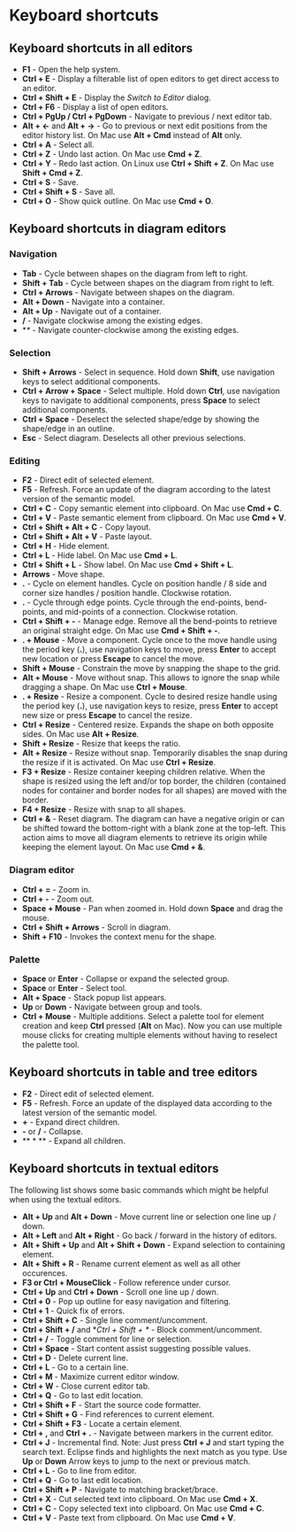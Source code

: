 # Keyboard shortcuts

## Keyboard shortcuts in all editors

* **F1** - Open the help system.
* **Ctrl + E** - Display a filterable list of open editors to get direct access to an editor.
* **Ctrl + Shift + E** - Display the *Switch to Editor* dialog.
* **Ctrl + F6** - Display a list of open editors.  
* **Ctrl + PgUp / Ctrl + PgDown** - Navigate to previous / next editor tab.
* **Alt + ←** and **Alt + →** - Go to previous or next edit positions from the editor history list. On Mac use **Alt + Cmd** instead of **Alt** only.
* **Ctrl + A** - Select all.
* **Ctrl + Z** - Undo last action. On Mac use **Cmd + Z**.
* **Ctrl + Y** - Redo last action. On Linux use **Ctrl + Shift + Z**. On Mac use **Shift + Cmd + Z**.
* **Ctrl + S** - Save.
* **Ctrl + Shift + S** - Save all.
* **Ctrl + O** - Show quick outline. On Mac use **Cmd + O**.

## Keyboard shortcuts in diagram editors

### Navigation

* **Tab** - Cycle between shapes on the diagram from left to right.
* **Shift + Tab** - Cycle between shapes on the diagram from right to left.
* **Ctrl + Arrows** - Navigate between shapes on the diagram.
* **Alt + Down** - Navigate into a container.
* **Alt + Up** - Navigate out of a container.
* **/** - Navigate clockwise among the existing edges.
* **\** - Navigate counter-clockwise among the existing edges.

### Selection

* **Shift + Arrows** - Select in sequence. Hold down **Shift**, use navigation keys to select additional components.
* **Ctrl + Arrow + Space** - Select multiple. Hold down **Ctrl**, use navigation keys to navigate to additional components, press **Space** to select additional components.
* **Ctrl + Space** - Deselect the selected shape/edge by showing the shape/edge in an outline.
* **Esc** - Select diagram. Deselects all other previous selections.

### Editing

* **F2** - Direct edit of selected element.
* **F5** - Refresh. Force an update of the diagram according to the latest version of the semantic model.
* **Ctrl + C** - Copy semantic element into clipboard. On Mac use **Cmd + C**.
* **Ctrl + V** - Paste semantic element from clipboard. On Mac use **Cmd + V**.
* **Ctrl + Shift + Alt + C** - Copy layout.
* **Ctrl + Shift + Alt + V** - Paste layout.
* **Ctrl + H** - Hide element.
* **Ctrl + L** - Hide label. On Mac use **Cmd + L**.
* **Ctrl + Shift + L** - Show label. On Mac use **Cmd + Shift + L**.
* **Arrows** - Move shape.
* **.** - Cycle on element handles. Cycle on position handle / 8 side and corner size handles / position handle. Clockwise rotation.
* **.** - Cycle through edge points. Cycle through the end-points, bend-points, and mid-points of a connection. Clockwise rotation.
* **Ctrl + Shift + -** - Manage edge. Remove all the bend-points to retrieve an original straight edge. On Mac use **Cmd + Shift + -**.
* **. + Mouse** - Move a component. Cycle once to the move handle using the period key (**.**), use navigation keys to move, press **Enter** to accept new location or press **Escape** to cancel the move.
* **Shift + Mouse** - Constrain the move by snapping the shape to the grid.
* **Alt + Mouse** - Move without snap. This allows to ignore the snap while dragging a shape. On Mac use **Ctrl + Mouse**.
* **. + Resize** - Resize a component. Cycle to desired resize handle using the period key (**.**), use navigation keys to resize, press **Enter** to accept new size or press **Escape** to cancel the resize.
* **Ctrl + Resize** - Centered resize. Expands the shape on both opposite sides. On Mac use **Alt + Resize**.
* **Shift + Resize** - Resize that keeps the ratio.
* **Alt + Resize** - Resize without snap. Temporarily disables the snap during the resize if it is activated. On Mac use **Ctrl + Resize**.
* **F3 + Resize** - Resize container keeping children relative. When the shape is resized using the left and/or top border, the children (contained nodes for container and border nodes for all shapes) are moved with the border.
* **F4 + Resize** - Resize with snap to all shapes.
* **Ctrl + &** - Reset diagram. The diagram can have a negative origin or can be shifted toward the bottom-right with a blank zone at the top-left. This action aims to move all diagram elements to retrieve its origin while keeping the element layout. On Mac use **Cmd + &**.

### Diagram editor

* **Ctrl + =** - Zoom in.
* **Ctrl + -** - Zoom out.
* **Space + Mouse** - Pan when zoomed in. Hold down **Space** and drag the mouse.
* **Ctrl + Shift + Arrows** - Scroll in diagram.
* **Shift + F10** - Invokes the context menu for the shape.

### Palette

* **Space** or **Enter** - Collapse or expand the selected group.
* **Space** or **Enter** - Select tool.
* **Alt + Space** - Stack popup list appears.
* **Up** or **Down** - Navigate between group and tools.
* **Ctrl + Mouse** - Multiple additions. Select a palette tool for element creation and keep **Ctrl** pressed (**Alt** on Mac). Now you can use multiple mouse clicks for creating multiple elements without having to reselect the palette tool.

## Keyboard shortcuts in table and tree editors

* **F2** - Direct edit of selected element.
* **F5** - Refresh. Force an update of the displayed data according to the latest version of the semantic model.
* **+** - Expand direct children.
* **-** or **/** - Collapse.
* ** * ** - Expand all children.

## Keyboard shortcuts in textual editors

The following list shows some basic commands which might be helpful when using the textual editors.

* **Alt + Up** and **Alt + Down** - Move current line or selection one line up / down.
* **Alt + Left** and **Alt + Right** - Go back / forward in the history of editors.
* **Alt + Shift + Up** and **Alt + Shift + Down** - Expand selection to containing element.
* **Alt + Shift + R** - Rename current element as well as all other occurences.
* **F3 or Ctrl + MouseClick** - Follow reference under cursor.
* **Ctrl + Up** and **Ctrl + Down** - Scroll one line up / down.
* **Ctrl + 0** - Pop up outline for easy navigation and filtering.
* **Ctrl + 1** - Quick fix of errors.
* **Ctrl + Shift + C** - Single line comment/uncomment.
* **Ctrl + Shift + /** and **Ctrl + Shift + \** - Block comment/uncomment.
* **Ctrl + /** - Toggle comment for line or selection.
* **Ctrl + Space** - Start content assist suggesting possible values.
* **Ctrl + D** - Delete current line.
* **Ctrl + L** - Go to a certain line.
* **Ctrl + M** - Maximize current editor window.
* **Ctrl + W** - Close current editor tab.
* **Ctrl + Q** - Go to last edit location.
* **Ctrl + Shift + F** - Start the source code formatter.
* **Ctrl + Shift + G** - Find references to current element.
* **Ctrl + Shift + F3** - Locate a certain element.
* **Ctrl + ,** and **Ctrl + .** - Navigate between markers in the current editor.
* **Ctrl + J** - Incremental find. Note: Just press **Ctrl + J** and start typing the search text. Eclipse finds and highlights the next match as you type. Use **Up** or **Down** Arrow keys to jump to the next or previous match.
* **Ctrl + L** - Go to line from editor.
* **Ctrl + Q** - Go to last edit location.
* **Ctrl + Shift + P** - Navigate to matching bracket/brace.
* **Ctrl + X** - Cut selected text into clipboard. On Mac use **Cmd + X**.
* **Ctrl + C** - Copy selected text into clipboard. On Mac use **Cmd + C**.
* **Ctrl + V** - Paste text from clipboard. On Mac use **Cmd + V**.

